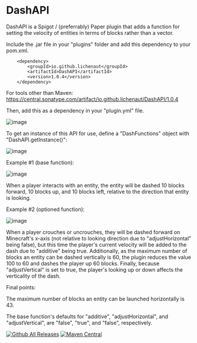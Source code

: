 # DashAPI

DashAPI is a Spigot / (preferrably) Paper plugin that adds a function for setting the velocity of entities in terms of blocks rather than a vector.

Include the .jar file in your "plugins" folder and add this dependency to your pom.xml.

        <dependency>
            <groupId>io.github.lichenaut</groupId>
            <artifactId>DashAPI</artifactId>
            <version>1.0.4</version>
        </dependency>
        
For tools other than Maven: https://central.sonatype.com/artifact/io.github.lichenaut/DashAPI/1.0.4

Then, add this as a dependency in your "plugin.yml" file.

![image](https://user-images.githubusercontent.com/81048400/225530011-7ba0fa9f-205e-4315-90b2-43cb2f673463.png)

To get an instance of this API for use, define a "DashFunctions" object with "DashAPI.getInstance()":

![image](https://user-images.githubusercontent.com/81048400/225512094-16e55346-dc67-4fb6-918b-4b165631a0ef.png)

Example #1 (base function):

![image](https://user-images.githubusercontent.com/81048400/225510373-f0dd76f5-1cfe-4f51-9e91-00a48710b790.png)

When a player interacts with an entity, the entity will be dashed 10 blocks forward, 10 blocks up, and 10 blocks left, relative to the direction that entity is looking.

Example #2 (optioned function):

![image](https://user-images.githubusercontent.com/81048400/225510778-2930ace2-b573-43e3-8e06-d89c0a2a3095.png)

When a player crouches or uncrouches, they will be dashed forward on Minecraft's x-axis (not relative to looking direction due to "adjustHorizontal" being false), but this time the player's current velocity will be added to the dash due to "additive" being true. Additionally, as the maximum number of blocks an entity can be dashed vertically is 60, the plugin reduces the value 100 to 60 and dashes the player up 60 blocks. Finally, because "adjustVertical" is set to true, the player's looking up or down affects the verticality of the dash.

Final points:

The maximum number of blocks an entity can be launched horizontally is 43.

The base function's defaults for "additive", "adjustHorizontal", and "adjustVertical", are "false", "true", and "false", respectively.

[![Github All Releases](https://img.shields.io/github/downloads/lichenaut/DashAPI/total.svg)]()
[![Maven Central](https://maven-badges.herokuapp.com/maven-central/io.github.lichenaut/DashAPI/badge.svg)](https://maven-badges.herokuapp.com/maven-central/io.github.lichenaut/DashAPI)
